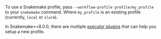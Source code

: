 To use a Snakemake profile, pass `--workflow-profile profile/my_profile` to your `snakemake` command. Where `my_profile` is an existing profile (currently, `local` or `slurm`).

In Snakemake>=8.0.0, there are multiple [executor plugins](https://snakemake.github.io/snakemake-plugin-catalog/index.html) that can help you setup a new profile.
